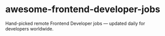 # awesome-frontend-developer-jobs
Hand-picked remote Frontend Developer jobs — updated daily for developers worldwide.
